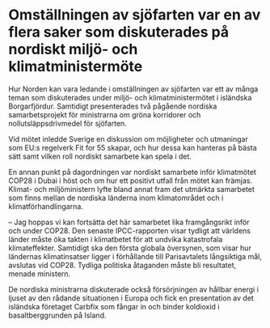 # Omställningen av sjöfarten var en av flera saker som diskuterades på nordiskt miljö- och klimatministermöte

Hur Norden kan vara ledande i omställningen av sjöfarten var ett av många teman som diskuterades under miljö\- och klimatministermötet i isländska Borgarfjördur. Samtidigt presenterades två pågående nordiska samarbetsprojekt för ministrarna om gröna korridorer och nollutsläppsdrivmedel för sjöfarten.


Vid mötet inledde Sverige en diskussion om möjligheter och utmaningar som EU:s regelverk Fit for 55 skapar, och hur dessa kan hanteras på bästa sätt samt vilken roll nordiskt samarbete kan spela i det.

En annan punkt på dagordningen var nordiskt samarbete inför klimatmötet COP28 i Dubai i höst och om hur ett positivt utfall från mötet kan främjas. Klimat\- och miljöministern lyfte bland annat fram det utmärkta samarbetet som finns mellan de nordiska länderna inom klimatområdet och i klimatförhandlingarna.

– Jag hoppas vi kan fortsätta det här samarbetet lika framgångsrikt inför och under COP28\. Den senaste IPCC\-rapporten visar tydligt att världens länder måste öka takten i klimatbetet för att undvika katastrofala klimateffekter. Samtidigt ska den första globala översynen, som visar hur ländernas klimatinsatser ligger i förhållande till Parisavtalets långsiktiga mål, avslutas vid COP28\. Tydliga politiska åtaganden måste bli resultatet, menade ministern.

De nordiska ministrarna diskuterade också försörjningen av hållbar energi i ljuset av den rådande situationen i Europa och fick en presentation av det isländska företaget Carbfix som fångar in och binder koldioxid i basaltberggrunden på Island.
